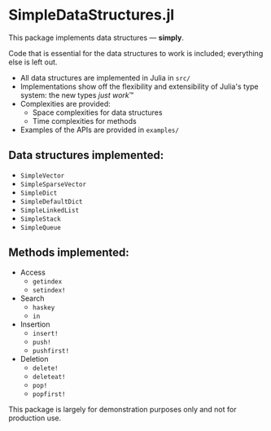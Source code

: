 # SimpleDataStructures.jl

This package implements data structures — **simply**.

Code that is essential for the data structures to work is included; everything else is left out.

- All data structures are implemented in Julia in `src/`
- Implementations show off the flexibility and extensibility of Julia's type system: the new types *just work*™
- Complexities are provided:
    - Space complexities for data structures
    - Time complexities for methods
- Examples of the APIs are provided in `examples/`

## Data structures implemented:
- `SimpleVector`
- `SimpleSparseVector`
- `SimpleDict`
- `SimpleDefaultDict`
- `SimpleLinkedList`
- `SimpleStack`
- `SimpleQueue`

## Methods implemented:
- Access
    - `getindex`
    - `setindex!`
- Search
    - `haskey`
    - `in`
- Insertion
    - `insert!`
    - `push!`
    - `pushfirst!`
- Deletion
    - `delete!`
    - `deleteat!`
    - `pop!`
    - `popfirst!`

This package is largely for demonstration purposes only and not for production use.
